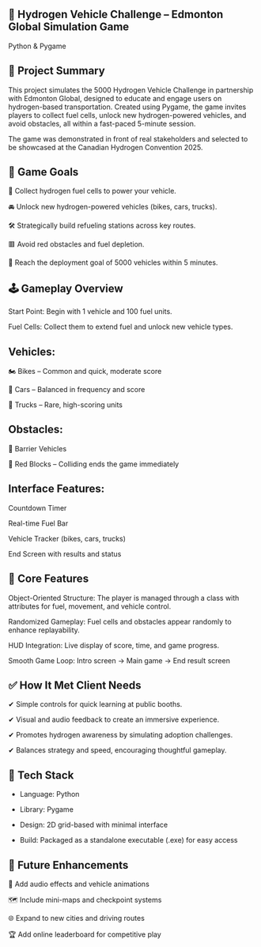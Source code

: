 
## 🚗 Hydrogen Vehicle Challenge – Edmonton Global Simulation Game
Python & Pygame

## 📌 Project Summary
This project simulates the 5000 Hydrogen Vehicle Challenge in partnership with Edmonton Global, designed to educate and engage users on hydrogen-based transportation. Created using Pygame, the game invites players to collect fuel cells, unlock new hydrogen-powered vehicles, and avoid obstacles, all within a fast-paced 5-minute session.

The game was demonstrated in front of real stakeholders and selected to be showcased at the Canadian Hydrogen Convention 2025.

## 🎯 Game Goals
🔋 Collect hydrogen fuel cells to power your vehicle.

🚘 Unlock new hydrogen-powered vehicles (bikes, cars, trucks).

🛠 Strategically build refueling stations across key routes.

🟥 Avoid red obstacles and fuel depletion.

🎯 Reach the deployment goal of 5000 vehicles within 5 minutes.
## 🕹 Gameplay Overview
Start Point: Begin with 1 vehicle and 100 fuel units.

Fuel Cells: Collect them to extend fuel and unlock new vehicle types.

## Vehicles:

🏍 Bikes – Common and quick, moderate score

🚗 Cars – Balanced in frequency and score

🚛 Trucks – Rare, high-scoring units

## Obstacles:

🔴 Barrier Vehicles

🔴 Red Blocks – Colliding ends the game immediately

## Interface Features:

Countdown Timer

Real-time Fuel Bar

Vehicle Tracker (bikes, cars, trucks)

End Screen with results and status

## 🧠 Core Features
Object-Oriented Structure: The player is managed through a class with attributes for fuel, movement, and vehicle control.

Randomized Gameplay: Fuel cells and obstacles appear randomly to enhance replayability.

HUD Integration: Live display of score, time, and game progress.

Smooth Game Loop: Intro screen → Main game → End result screen

## ✅ How It Met Client Needs
✔ Simple controls for quick learning at public booths.

✔ Visual and audio feedback to create an immersive experience.

✔ Promotes hydrogen awareness by simulating adoption challenges.

✔ Balances strategy and speed, encouraging thoughtful gameplay.

## 🧰 Tech Stack
- Language: Python

- Library: Pygame

- Design: 2D grid-based with minimal interface

- Build: Packaged as a standalone executable (.exe) for easy access

## 🌱 Future Enhancements
🎵 Add audio effects and vehicle animations

🗺 Include mini-maps and checkpoint systems

🌐 Expand to new cities and driving routes

🏆 Add online leaderboard for competitive play
